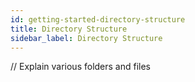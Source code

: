 ```yaml
---
id: getting-started-directory-structure
title: Directory Structure
sidebar_label: Directory Structure
---
```


// Explain various folders and files
